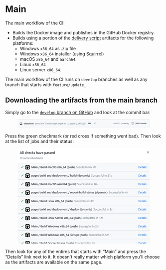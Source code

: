 # Main
The main workflow of the CI:

*   Builds the Docker image and publishes in the GitHub Docker registry.
*   Builds using a portion of the [delivery script](../../Build%20deliveries%20locally.md) artifacts for the following platforms:
    *   Windows `x86_64` as .zip file
    *   Windows `x86_64` installer (using Squirrel)
    *   macOS `x86_64` and `aarch64`.
    *   Linux `x86_64`
    *   Linux server `x86_64`.

The main workflow of the CI runs on `develop` branches as well as any branch that starts with `feature/update_`.

## Downloading the artifacts from the main branch

Simply go to the [`develop` branch on GitHub](https://github.com/TriliumNext/Notes) and look at the commit bar:

<figure class="image"><img src="Main_image.png"></figure>

Press the green checkmark (or red cross if something went bad). Then look at the list of jobs and their status:

<figure class="image"><img src="1_Main_image.png"></figure>

Then look for any of the entires that starts with “Main” and press the “Details” link next to it. It doesn't really matter which platform you'll choose as the artifacts are available on the same page.